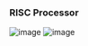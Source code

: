### RISC Processor
![image](https://user-images.githubusercontent.com/67923084/147861186-ad7475ee-ce48-44e6-991a-5d743d8444f8.png)
![image](https://user-images.githubusercontent.com/67923084/147861197-fdd1c18b-5325-4185-ba89-c49c10c0c765.png)

